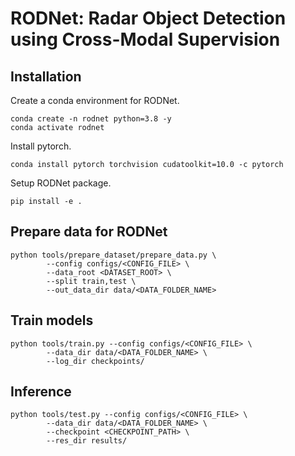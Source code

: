 # RODNet: Radar Object Detection using Cross-Modal Supervision

## Installation

Create a conda environment for RODNet.
```
conda create -n rodnet python=3.8 -y
conda activate rodnet
```

Install pytorch.
```
conda install pytorch torchvision cudatoolkit=10.0 -c pytorch
```

Setup RODNet package.
```
pip install -e .
```

## Prepare data for RODNet

```
python tools/prepare_dataset/prepare_data.py \
        --config configs/<CONFIG_FILE> \
        --data_root <DATASET_ROOT> \
        --split train,test \
        --out_data_dir data/<DATA_FOLDER_NAME>
```

## Train models

```
python tools/train.py --config configs/<CONFIG_FILE> \
        --data_dir data/<DATA_FOLDER_NAME> \
        --log_dir checkpoints/
```

## Inference

```
python tools/test.py --config configs/<CONFIG_FILE> \
        --data_dir data/<DATA_FOLDER_NAME> \
        --checkpoint <CHECKPOINT_PATH> \
        --res_dir results/
```
